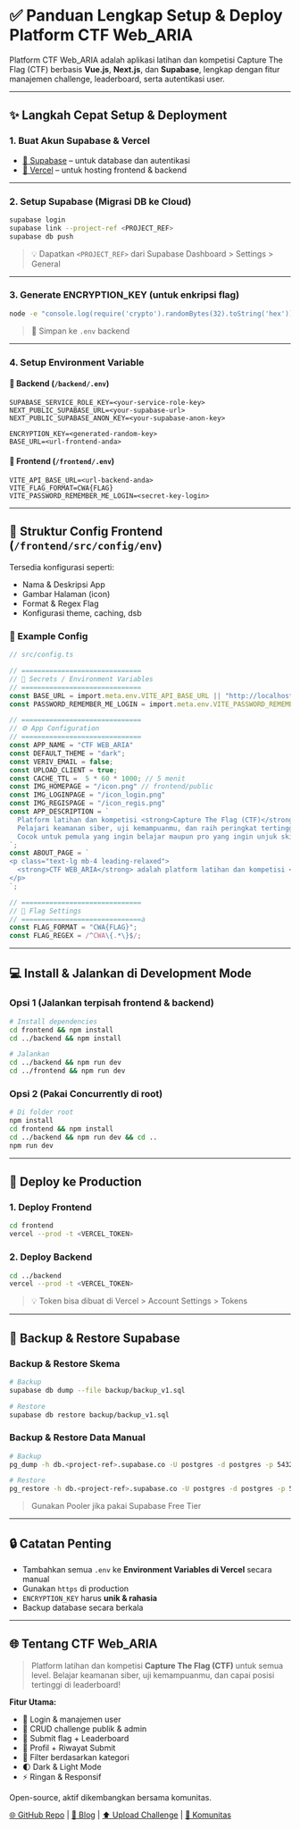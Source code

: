 # ✅ Panduan Lengkap Setup & Deploy Platform CTF Web_ARIA

Platform CTF Web_ARIA adalah aplikasi latihan dan kompetisi Capture The Flag (CTF) berbasis **Vue.js**, **Next.js**, dan **Supabase**, lengkap dengan fitur manajemen challenge, leaderboard, serta autentikasi user.

---

## ✨ Langkah Cepat Setup & Deployment

### 1. Buat Akun Supabase & Vercel
- [🔗 Supabase](https://supabase.com) – untuk database dan autentikasi
- [🔗 Vercel](https://vercel.com) – untuk hosting frontend & backend

---

### 2. Setup Supabase (Migrasi DB ke Cloud)

```bash
supabase login
supabase link --project-ref <PROJECT_REF>
supabase db push
```

> 💡 Dapatkan `<PROJECT_REF>` dari Supabase Dashboard > Settings > General

---

### 3. Generate ENCRYPTION_KEY (untuk enkripsi flag)
```bash
node -e "console.log(require('crypto').randomBytes(32).toString('hex'))"
```
> 🔐 Simpan ke `.env` backend

---

### 4. Setup Environment Variable

#### 📁 Backend (`/backend/.env`)
```env
SUPABASE_SERVICE_ROLE_KEY=<your-service-role-key>
NEXT_PUBLIC_SUPABASE_URL=<your-supabase-url>
NEXT_PUBLIC_SUPABASE_ANON_KEY=<your-supabase-anon-key>

ENCRYPTION_KEY=<generated-random-key>
BASE_URL=<url-frontend-anda>
```

#### 📁 Frontend (`/frontend/.env`)
```env
VITE_API_BASE_URL=<url-backend-anda>
VITE_FLAG_FORMAT=CWA{FLAG}
VITE_PASSWORD_REMEMBER_ME_LOGIN=<secret-key-login>
```

---

## 📂 Struktur Config Frontend (`/frontend/src/config/env`)

Tersedia konfigurasi seperti:
- Nama & Deskripsi App
- Gambar Halaman (icon)
- Format & Regex Flag
- Konfigurasi theme, caching, dsb

### 📂 Example Config
```ts
// src/config.ts

// ==============================
// 🔐 Secrets / Environment Variables
// ==============================
const BASE_URL = import.meta.env.VITE_API_BASE_URL || "http://localhost:3000";
const PASSWORD_REMEMBER_ME_LOGIN = import.meta.env.VITE_PASSWORD_REMEMBER_ME_LOGIN || "secret123";

// ==============================
// ⚙️ App Configuration
// ==============================
const APP_NAME = "CTF WEB_ARIA"
const DEFAULT_THEME = "dark";
const VERIV_EMAIL = false;
const UPLOAD_CLIENT = true;
const CACHE_TTL =  5 * 60 * 1000; // 5 menit
const IMG_HOMEPAGE = "/icon.png" // frontend/public
const IMG_LOGINPAGE = "/icon_login.png"
const IMG_REGISPAGE = "/icon_regis.png"
const APP_DESCRIPTION = `
  Platform latihan dan kompetisi <strong>Capture The Flag (CTF)</strong> untuk semua level. 
  Pelajari keamanan siber, uji kemampuanmu, dan raih peringkat tertinggi di leaderboard!<br/>
  Cocok untuk pemula yang ingin belajar maupun pro yang ingin unjuk skill.
`;
const ABOUT_PAGE = `
<p class="text-lg mb-4 leading-relaxed">
  <strong>CTF WEB_ARIA</strong> adalah platform latihan dan kompetisi <strong>Capture The Flag (CTF)</strong> berbasis <strong>Vue.js</strong>, <strong>Supabase</strong>, dan <strong>TailwindCSS</strong>. Dibuat untuk semua level: pemula hingga pro.
</p>
`;

// ==============================
// 🏁 Flag Settings
// ==============================a
const FLAG_FORMAT = "CWA{FLAG}";
const FLAG_REGEX = /^CWA\{.*\}$/;
```

---

## 💻 Install & Jalankan di Development Mode

### Opsi 1 (Jalankan terpisah frontend & backend)
```bash
# Install dependencies
cd frontend && npm install
cd ../backend && npm install

# Jalankan
cd ../backend && npm run dev
cd ../frontend && npm run dev
```

### Opsi 2 (Pakai Concurrently di root)
```bash
# Di folder root
npm install
cd frontend && npm install
cd ../backend && npm run dev && cd ..
npm run dev
```

---

## 🚢 Deploy ke Production

### 1. Deploy Frontend
```bash
cd frontend
vercel --prod -t <VERCEL_TOKEN>
```

### 2. Deploy Backend
```bash
cd ../backend
vercel --prod -t <VERCEL_TOKEN>
```

> 💡 Token bisa dibuat di Vercel > Account Settings > Tokens

---

## 📆 Backup & Restore Supabase

### Backup & Restore Skema
```bash
# Backup
supabase db dump --file backup/backup_v1.sql

# Restore
supabase db restore backup/backup_v1.sql
```

### Backup & Restore Data Manual
```bash
# Backup
pg_dump -h db.<project-ref>.supabase.co -U postgres -d postgres -p 5432 -F c -f full_backup.dump

# Restore
pg_restore -h db.<project-ref>.supabase.co -U postgres -d postgres -p 5432 -c full_backup.dump
```

> Gunakan Pooler jika pakai Supabase Free Tier

---

## 🔒 Catatan Penting
- Tambahkan semua `.env` ke **Environment Variables di Vercel** secara manual
- Gunakan `https` di production
- `ENCRYPTION_KEY` harus **unik & rahasia**
- Backup database secara berkala

---

## 🌐 Tentang CTF Web_ARIA

> Platform latihan dan kompetisi **Capture The Flag (CTF)** untuk semua level. Belajar keamanan siber, uji kemampuanmu, dan capai posisi tertinggi di leaderboard!

**Fitur Utama:**
- 🔐 Login & manajemen user
- 🧩 CRUD challenge publik & admin
- 🏁 Submit flag + Leaderboard
- 👤 Profil + Riwayat Submit
- 🎯 Filter berdasarkan kategori
- 🌓 Dark & Light Mode
- ⚡ Ringan & Responsif

Open-source, aktif dikembangkan bersama komunitas.

[🌐 GitHub Repo](https://github.com/ariafatah0711/ctf) | [📖 Blog](https://ariaf.my.id/blog/ctf_web) | [⬆️ Upload Challenge](/#/challenges/upload) | [💬 Komunitas](https://s.id/dev-universe)

